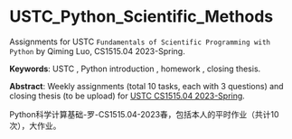 # USTC_Python_Scientific_Methods

Assignments for USTC `Fundamentals of Scientific Programming with Python` by Qiming Luo, CS1515.04 2023-Spring.

**Keywords**: USTC , Python introduction , homework , closing thesis.

**Abstract**: Weekly assignments (total 10 tasks, each with 3 questions) and closing thesis (to be upload) for [USTC CS1515.04 2023-Spring](https://icourse.club/course/20778/).

Python科学计算基础-罗-CS1515.04-2023春，包括本人的平时作业（共计10次），大作业。
